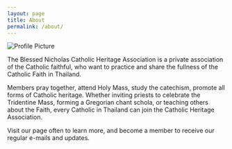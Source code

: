 ```yaml
---
layout: page
title: About
permalink: /about/
---
```


<img src="{{ site.baseurl }}assets/CHAThailand2019.jpg" title="Profile Picture" class="profile">

The Blessed Nicholas Catholic Heritage Association is a private association of the Catholic faithful, who want to practice and share the fullness of the Catholic Faith in Thailand.

Members pray together, attend Holy Mass, study the catechism, promote all forms of Catholic heritage.  Whether inviting priests to celebrate the Tridentine Mass, forming a Gregorian chant schola, or teaching others about the Faith, every Catholic in Thailand can join the Catholic Heritage Association.

Visit our page often to learn more, and become a member to receive our regular e-mails and updates.
